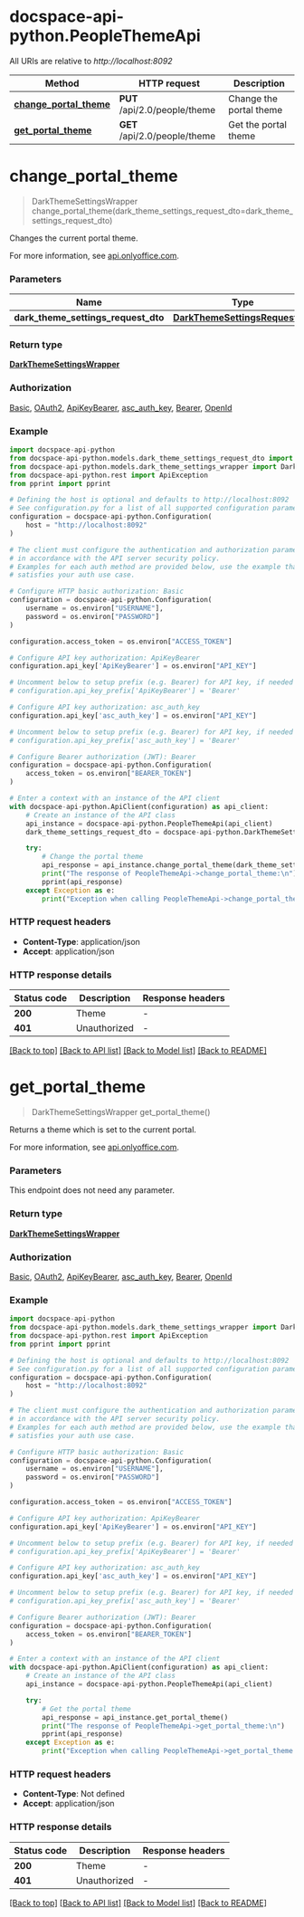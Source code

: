# docspace-api-python.PeopleThemeApi

All URIs are relative to *http://localhost:8092*

Method | HTTP request | Description
------------- | ------------- | -------------
[**change_portal_theme**](#change_portal_theme) | **PUT** /api/2.0/people/theme | Change the portal theme
[**get_portal_theme**](#get_portal_theme) | **GET** /api/2.0/people/theme | Get the portal theme


# **change_portal_theme**
> DarkThemeSettingsWrapper change_portal_theme(dark_theme_settings_request_dto=dark_theme_settings_request_dto)

Changes the current portal theme.

For more information, see [api.onlyoffice.com]().

### Parameters


Name | Type | Description  | Notes
------------- | ------------- | ------------- | -------------
 **dark_theme_settings_request_dto** | [**DarkThemeSettingsRequestDto**](DarkThemeSettingsRequestDto.md)|  | [optional] 

### Return type

[**DarkThemeSettingsWrapper**](DarkThemeSettingsWrapper.md)

### Authorization

[Basic](../README.md#Basic), [OAuth2](../README.md#OAuth2), [ApiKeyBearer](../README.md#ApiKeyBearer), [asc_auth_key](../README.md#asc_auth_key), [Bearer](../README.md#Bearer), [OpenId](../README.md#OpenId)

### Example


```python
import docspace-api-python
from docspace-api-python.models.dark_theme_settings_request_dto import DarkThemeSettingsRequestDto
from docspace-api-python.models.dark_theme_settings_wrapper import DarkThemeSettingsWrapper
from docspace-api-python.rest import ApiException
from pprint import pprint

# Defining the host is optional and defaults to http://localhost:8092
# See configuration.py for a list of all supported configuration parameters.
configuration = docspace-api-python.Configuration(
    host = "http://localhost:8092"
)

# The client must configure the authentication and authorization parameters
# in accordance with the API server security policy.
# Examples for each auth method are provided below, use the example that
# satisfies your auth use case.

# Configure HTTP basic authorization: Basic
configuration = docspace-api-python.Configuration(
    username = os.environ["USERNAME"],
    password = os.environ["PASSWORD"]
)

configuration.access_token = os.environ["ACCESS_TOKEN"]

# Configure API key authorization: ApiKeyBearer
configuration.api_key['ApiKeyBearer'] = os.environ["API_KEY"]

# Uncomment below to setup prefix (e.g. Bearer) for API key, if needed
# configuration.api_key_prefix['ApiKeyBearer'] = 'Bearer'

# Configure API key authorization: asc_auth_key
configuration.api_key['asc_auth_key'] = os.environ["API_KEY"]

# Uncomment below to setup prefix (e.g. Bearer) for API key, if needed
# configuration.api_key_prefix['asc_auth_key'] = 'Bearer'

# Configure Bearer authorization (JWT): Bearer
configuration = docspace-api-python.Configuration(
    access_token = os.environ["BEARER_TOKEN"]
)

# Enter a context with an instance of the API client
with docspace-api-python.ApiClient(configuration) as api_client:
    # Create an instance of the API class
    api_instance = docspace-api-python.PeopleThemeApi(api_client)
    dark_theme_settings_request_dto = docspace-api-python.DarkThemeSettingsRequestDto() # DarkThemeSettingsRequestDto |  (optional)

    try:
        # Change the portal theme
        api_response = api_instance.change_portal_theme(dark_theme_settings_request_dto=dark_theme_settings_request_dto)
        print("The response of PeopleThemeApi->change_portal_theme:\n")
        pprint(api_response)
    except Exception as e:
        print("Exception when calling PeopleThemeApi->change_portal_theme: %s\n" % e)
```



### HTTP request headers

 - **Content-Type**: application/json
 - **Accept**: application/json


### HTTP response details

| Status code | Description | Response headers |
|-------------|-------------|------------------|
**200** | Theme |  -  |
**401** | Unauthorized |  -  |

[[Back to top]](#) [[Back to API list]](../README.md#documentation-for-api-endpoints) [[Back to Model list]](../README.md#documentation-for-models) [[Back to README]](../README.md)

# **get_portal_theme**
> DarkThemeSettingsWrapper get_portal_theme()

Returns a theme which is set to the current portal.

For more information, see [api.onlyoffice.com]().

### Parameters

This endpoint does not need any parameter.

### Return type

[**DarkThemeSettingsWrapper**](DarkThemeSettingsWrapper.md)

### Authorization

[Basic](../README.md#Basic), [OAuth2](../README.md#OAuth2), [ApiKeyBearer](../README.md#ApiKeyBearer), [asc_auth_key](../README.md#asc_auth_key), [Bearer](../README.md#Bearer), [OpenId](../README.md#OpenId)

### Example


```python
import docspace-api-python
from docspace-api-python.models.dark_theme_settings_wrapper import DarkThemeSettingsWrapper
from docspace-api-python.rest import ApiException
from pprint import pprint

# Defining the host is optional and defaults to http://localhost:8092
# See configuration.py for a list of all supported configuration parameters.
configuration = docspace-api-python.Configuration(
    host = "http://localhost:8092"
)

# The client must configure the authentication and authorization parameters
# in accordance with the API server security policy.
# Examples for each auth method are provided below, use the example that
# satisfies your auth use case.

# Configure HTTP basic authorization: Basic
configuration = docspace-api-python.Configuration(
    username = os.environ["USERNAME"],
    password = os.environ["PASSWORD"]
)

configuration.access_token = os.environ["ACCESS_TOKEN"]

# Configure API key authorization: ApiKeyBearer
configuration.api_key['ApiKeyBearer'] = os.environ["API_KEY"]

# Uncomment below to setup prefix (e.g. Bearer) for API key, if needed
# configuration.api_key_prefix['ApiKeyBearer'] = 'Bearer'

# Configure API key authorization: asc_auth_key
configuration.api_key['asc_auth_key'] = os.environ["API_KEY"]

# Uncomment below to setup prefix (e.g. Bearer) for API key, if needed
# configuration.api_key_prefix['asc_auth_key'] = 'Bearer'

# Configure Bearer authorization (JWT): Bearer
configuration = docspace-api-python.Configuration(
    access_token = os.environ["BEARER_TOKEN"]
)

# Enter a context with an instance of the API client
with docspace-api-python.ApiClient(configuration) as api_client:
    # Create an instance of the API class
    api_instance = docspace-api-python.PeopleThemeApi(api_client)

    try:
        # Get the portal theme
        api_response = api_instance.get_portal_theme()
        print("The response of PeopleThemeApi->get_portal_theme:\n")
        pprint(api_response)
    except Exception as e:
        print("Exception when calling PeopleThemeApi->get_portal_theme: %s\n" % e)
```



### HTTP request headers

 - **Content-Type**: Not defined
 - **Accept**: application/json


### HTTP response details

| Status code | Description | Response headers |
|-------------|-------------|------------------|
**200** | Theme |  -  |
**401** | Unauthorized |  -  |

[[Back to top]](#) [[Back to API list]](../README.md#documentation-for-api-endpoints) [[Back to Model list]](../README.md#documentation-for-models) [[Back to README]](../README.md)

